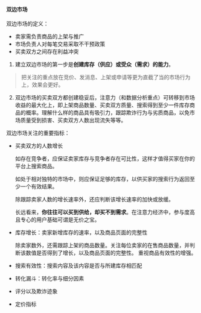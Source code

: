 #### 双边市场

双边市场的定义：

- 卖家需负责商品的上架与推广
- 市场负责人对每笔交易采取不干预政策
- 买卖双方之间存在利益冲突

1. 建立双边市场的第一步是**创建库存（供应）或受众（需求）的能力**。

> 把关注的重点放在竞价、发消息、上架或申请等更为直截了当的市场行为上，效果会更好。

2. 双边市场的买卖双方都创建稳妥后，注意力（和数据分析重点）可转移到市场收益的最大化上，即上架商品数量、买卖双方质量、搜索得到至少一件库存商品的概率。理解什么样的商品具有吸引力，跟踪欺诈行为与劣质商品，以免市场质量受到损害、买卖双方人数出现流失等等。

双边市场关注的重要指标：

- 买卖双方的人数增长

    如存在竞争者，应保证卖家库存与竞争者存在可比性，这样才值得买家在你的平台上搜索商品。
    
    如处于相对独特的市场中，则应保证足够的库存，以供买家的搜索行为返回至少一个有效结果。
    
    除跟踪卖家人数的增长速率外，还应判断该增长速率的加快或放缓。
    
    长远看来，**你往往可以买到供给，却买不到需求**。在注意力经济中，参与度高且专心的用户基础可谓是无价之宝。
    
    
- 库存增长：卖家新增库存的速率，以及商品页面的完整性

    除卖家数外，还需跟踪上架的商品数量。关注每位卖家的在售商品数量，并判断该数值是否得到了增长，以及商品页面的完整性。
    重视商品有效性的增强。
    
- 搜索有效性：搜索内容及该内容是否与所建库存相匹配
- 转化漏斗：转化率与细分因素
- 评分以及欺诈迹象
- 定价指标